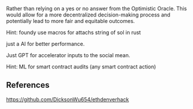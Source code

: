 

Rather than relying on a yes or no answer from the Optimistic Oracle. This would allow for a more decentralized decision-making process and potentially lead to more fair and equitable outcomes.


Hint: foundy use macros for attachs string of sol in rust 

just a AI for better performance.

Just GPT for accelerator inputs to the social mean.


Hint:
ML for smart contract audits (any smart contract action)

## References

https://github.com/DicksonWu654/ethdenverhack


